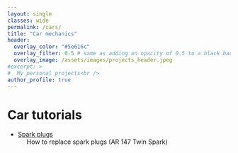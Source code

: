 ```yaml
---
layout: single
classes: wide
permalink: /cars/
title: "Car mechanics"
header:
  overlay_color: "#5e616c"
  overlay_filter: 0.5 # same as adding an opacity of 0.5 to a black background
  overlay_image: /assets/images/projects_header.jpeg
#excerpt: >
#  My personal projects<br />
author_profile: true
---
```




# Car tutorials
* [Spark plugs](/car_tutorials/spark_plugs) \
&nbsp;&nbsp;&nbsp;&nbsp;    How to replace spark plugs (AR 147 Twin Spark)

